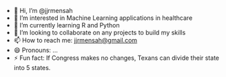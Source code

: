 - 👋 Hi, I’m @jjrmensah
- 👀 I’m interested in Machine Learning applications in healthcare
- 🌱 I’m currently learning R and Python
- 💞️ I’m looking to collaborate on any projects to build my skills
- 📫 How to reach me: jjrmensah@gmail.com
- 😄 Pronouns: ...
- ⚡ Fun fact: If Congress makes no changes, Texans can divide their state into 5 states. 

<!---
jjrmensah/jjrmensah is a ✨ special ✨ repository because its `README.md` (this file) appears on your GitHub profile.
You can click the Preview link to take a look at your changes.
--->
